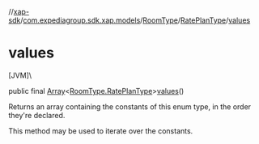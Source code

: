 //[xap-sdk](../../../../index.md)/[com.expediagroup.sdk.xap.models](../../index.md)/[RoomType](../index.md)/[RatePlanType](index.md)/[values](values.md)

# values

[JVM]\

public final [Array](https://kotlinlang.org/api/latest/jvm/stdlib/kotlin/-array/index.html)&lt;[RoomType.RatePlanType](index.md)&gt;[values](values.md)()

Returns an array containing the constants of this enum type, in the order they're declared.

This method may be used to iterate over the constants.
